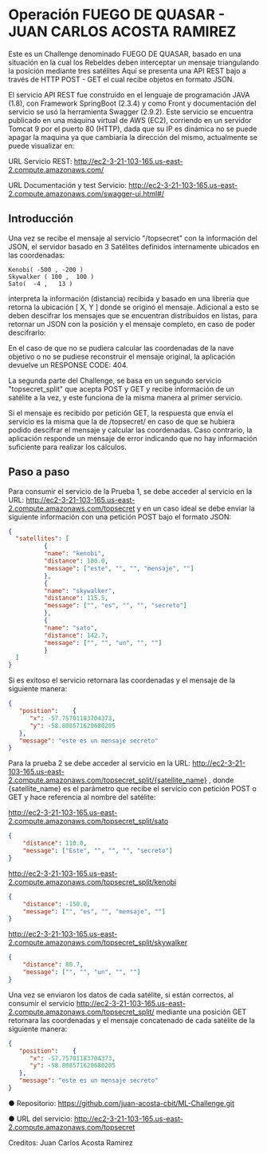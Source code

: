   # Operación FUEGO DE QUASAR - JUAN CARLOS ACOSTA RAMIREZ

  Este es un Challenge denominado FUEGO DE QUASAR, basado en una situación en la cual los Rebeldes deben interceptar un mensaje triangulando la posición mediante tres satélites
  Aquí se presenta una API REST bajo a través de HTTP POST - GET el cual recibe objetos en formato JSON.
  
  El servicio API REST fue construido en el lenguaje de programación JAVA (1.8), con Framework SpringBoot (2.3.4) y como Front y documentación del servicio se usó la herramienta Swagger (2.9.2).
  Este servicio se encuentra publicado en una máquina virtual de AWS (EC2), corriendo en un servidor Tomcat 9 por el puerto 80 (HTTP), dada que su IP es dinámica no se puede apagar la maquina ya que cambiaría la dirección del mismo, 
  actualmente se puede visualizar en:
  
  URL Servicio REST:
  http://ec2-3-21-103-165.us-east-2.compute.amazonaws.com/
  
  URL Documentación y test Servicio:
  http://ec2-3-21-103-165.us-east-2.compute.amazonaws.com/swagger-ui.html#/
  
  
  ## Introducción
  
  Una vez se recibe el mensaje al servicio "/topsecret" con la información del JSON, el servidor basado en 3 Satélites definidos internamente ubicados 
  en las coordenadas:
  
    Kenobi( -500 , -200 )
	Skywalker ( 100 ,  100 )
	Sato(  -4 ,   13 )
 
  interpreta la información (distancia) recibida y basado en una librería que retorna la ubicación [ X, Y ] donde se originó el mensaje.
  Adicional a esto se deben descifrar los mensajes que se encuentran distribuidos en listas, para retornar un JSON con la posición 
  y el mensaje completo, en caso de poder descifrarlo:
  
  En el caso de que no se pudiera calcular las coordenadas de la nave objetivo o no se pudiese reconstruir el mensaje original,
  la aplicación devuelve un RESPONSE CODE: 404.  
  
  La segunda parte del Challenge, se basa en un segundo servicio "topsecret_split" que acepta POST y GET y recibe información de un satélite
  a la vez, y este funciona de la misma manera al primer servicio.
  
  Si el mensaje es recibido por petición GET, la respuesta que envía el servicio es la misma que la de /topsecret/ en caso de
  que se hubiera podido descifrar el mensaje y calcular las coordenadas. Caso contrario, la aplicación responde un
  mensaje de error indicando que no hay información suficiente para realizar los cálculos.
  
  ## Paso a paso
  
  Para consumir el servicio de la Prueba 1, se debe acceder al servicio en la URL:  http://ec2-3-21-103-165.us-east-2.compute.amazonaws.com/topsecret y en un caso 
  ideal se debe enviar la siguiente información con una petición POST bajo el formato JSON:
  
  ``` JSON
{
	"satellites": [
			{
			"name": "kenobi",
			"distance": 100.0,
			"message": ["este", "", "", "mensaje", ""]
			},
			{
			"name": "skywalker",
			"distance": 115.5,
			"message": ["", "es", "", "", "secreto"]
			},
			{
			"name": "sato",
			"distance": 142.7,
			"message": ["", "", "un", "", ""]
			}
	]
}
  ```
  
  Si es exitoso el servicio retornara las coordenadas y el mensaje de la siguiente manera:
  
``` JSON  
{
   "position":    {
      "x": -57.75701183704373,
      "y": -58.808571620680205
   },
   "message": "este es un mensaje secreto"
}
``` 

Para la prueba 2 se debe acceder al servicio en la URL:  http://ec2-3-21-103-165.us-east-2.compute.amazonaws.com/topsecret_split/{satellite_name} , donde
{satellite_name} es el parámetro que recibe el servicio con petición POST o GET y hace referencia al nombre del satélite:


http://ec2-3-21-103-165.us-east-2.compute.amazonaws.com/topsecret_split/sato

``` JSON
{
	"distance": 110.0,
	"message": ["Este", "", "", "", "secreto"]
}
  ```


http://ec2-3-21-103-165.us-east-2.compute.amazonaws.com/topsecret_split/kenobi

``` JSON
{
	"distance": -150.0,
	"message": ["", "es", "", "mensaje", ""]
}
  ```


http://ec2-3-21-103-165.us-east-2.compute.amazonaws.com/topsecret_split/skywalker

``` JSON
{
	"distance": 80.7,
	"message": ["", "", "un", "", ""]
}
  ```


 Una vez se enviaron los datos de cada satélite, si están correctos, al consumir el servicio http://ec2-3-21-103-165.us-east-2.compute.amazonaws.com/topsecret_split/
 mediante una posición GET retornara las coordenadas y el mensaje concatenado de cada satélite de la siguiente manera:
  
``` JSON  
{
   "position":    {
      "x": -57.75701183704373,
      "y": -58.808571620680205
   },
   "message": "este es un mensaje secreto"
}
``` 


● Repositorio: https://github.com/juan-acosta-cbit/ML-Challenge.git

● URL del servicio: http://ec2-3-21-103-165.us-east-2.compute.amazonaws.com/topsecret


Creditos: Juan Carlos Acosta Ramirez
  
  
  
  
